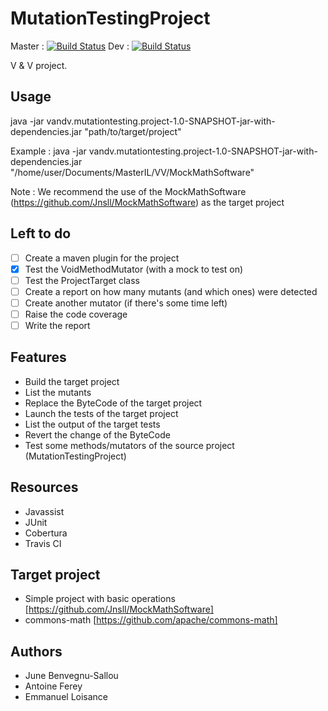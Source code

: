 # MutationTestingProject  
Master : [![Build Status](https://travis-ci.com/Jnsll/MutationTestingProject.svg?token=yEvcBv9NYXmyDfvx1xFm&branch=master)](https://travis-ci.com/Jnsll/MutationTestingProject)
Dev : [![Build Status](https://travis-ci.com/Jnsll/MutationTestingProject.svg?token=yEvcBv9NYXmyDfvx1xFm&branch=dev)](https://travis-ci.com/Jnsll/MutationTestingProject)

V & V project.

## Usage

java -jar vandv.mutationtesting.project-1.0-SNAPSHOT-jar-with-dependencies.jar  "path/to/target/project"

Example : java -jar vandv.mutationtesting.project-1.0-SNAPSHOT-jar-with-dependencies.jar  "/home/user/Documents/MasterIL/VV/MockMathSoftware"

Note : We recommend the use of the MockMathSoftware (https://github.com/Jnsll/MockMathSoftware) as the target project

## Left to do

- [ ] Create a maven plugin for the project
- [x] Test the VoidMethodMutator (with a mock to test on)
- [ ] Test the ProjectTarget class
- [ ] Create a report on how many mutants (and which ones) were detected
- [ ] Create another mutator (if there's some time left)
- [ ] Raise the code coverage
- [ ] Write the report

## Features
- Build the target project
- List the mutants
- Replace the ByteCode of the target project
- Launch the tests of the target project
- List the output of the target tests
- Revert the change of the ByteCode
- Test some methods/mutators of the source project (MutationTestingProject) 

## Resources
- Javassist
- JUnit
- Cobertura
- Travis CI

## Target project
- Simple project with basic operations [https://github.com/Jnsll/MockMathSoftware]
- commons-math [https://github.com/apache/commons-math]

## Authors
- June Benvegnu-Sallou
- Antoine Ferey
- Emmanuel Loisance
